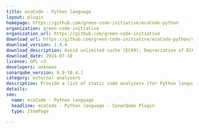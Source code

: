 ```yaml
---
title: ecoCode - Python language
layout: plugin
homepage: https://github.com/green-code-initiative/ecoCode-python
organization: green-code-initiative
organization_url: https://github.com/green-code-initiative
download_url: https://github.com/green-code-initiative/ecoCode-python/releases/download/1.4.4/ecocode-python-plugin-1.4.4.jar
download_version: 1.4.4
download_description: Avoid unlimited cache (EC89); Depreciation of EC69 rule; Delete deprecated EC66 rule
download_date: 2024-07-18
license: GPL v3
developers: unknown
sonarqube_version: 9.9-10.4.1
category: external analysers
description: Provide a list of static code analyzers (for Python language) to highlight code structures that may have a negative ecological impact&#58; energy and resources over-consumption, "fatware", shortening terminals' lifespan, etc.
details: 
seo:
  name: ecoCode - Python language
  headline: ecoCode - Python language - SonarQube Plugin
  type: ItemPage

---
```

